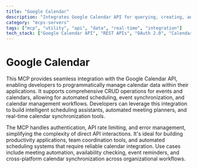 ```yaml
---
title: "Google Calendar"
description: "Integrates Google Calendar API for querying, creating, and modifying calendar events and entries."
category: "mcps-servers"
tags: ["mcp", "utility", "api", "data", "real-time", "integration"]
tech_stack: ["Google Calendar API", "REST APIs", "OAuth 2.0", "Calendar Management", "Event Scheduling"]
---
```


# Google Calendar

This MCP provides seamless integration with the Google Calendar API, enabling developers to programmatically manage calendar data within their applications. It supports comprehensive CRUD operations for events and calendars, allowing for automated scheduling, event synchronization, and calendar management workflows. Developers can leverage this integration to build intelligent scheduling assistants, automated meeting planners, and real-time calendar synchronization tools.

The MCP handles authentication, API rate limiting, and error management, simplifying the complexity of direct API interactions. It's ideal for building productivity applications, team coordination tools, and automated scheduling systems that require reliable calendar integration. Use cases include meeting automation, availability checking, event reminders, and cross-platform calendar synchronization across organizational workflows.
